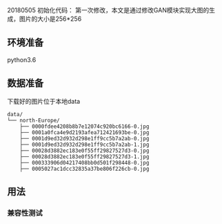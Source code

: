 20180505 初始化代码：
第一次修改，本文是通过修改GAN模块实现大图的生成，图片的大小是256*256

## 环境准备
python3.6
## 数据准备
下载好的图片位于本地data

```
data/
└── north-Europe/
    ├── 0000fdee4208b8b7e12074c920bc6166-0.jpg
    ├── 0001a0fca4e9d2193afea712421693be-0.jpg
    ├── 0001d9ed32d932d298e1ff9cc5b7a2ab-0.jpg
    ├── 0001d9ed32d932d298e1ff9cc5b7a2ab-1.jpg
    ├── 00028d3882ec183e0f55ff29827527d3-0.jpg
    ├── 00028d3882ec183e0f55ff29827527d3-1.jpg
    ├── 000333906d04217408bb0d501f298448-0.jpg
    ├── 0005027ac1dcc32835a37be806f226cb-0.jpg
```


## 用法

### 兼容性测试


